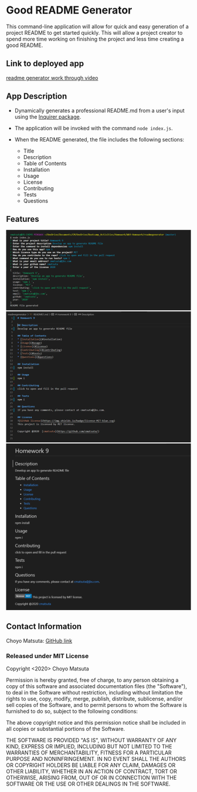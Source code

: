 # Good README Generator

This command-line application will allow for quick and easy generation of a project README to get started quickly. This will allow a project creator to spend more time working on finishing the project and less time creating a good README.

## Link to deployed app
[readme generator work through video](https://drive.google.com/file/d/1w3IunL9N7AIPhiZG-GYUOW6AGdy9cy0E/view?usp=sharing)

## App Description
* Dynamically generates a professional README.md from a user's input using the [Inquirer package](https://www.npmjs.com/package/inquirer).

* The application will be invoked with the command `node index.js`.

* When the README generated, the file includes the following sections: 

  * Title
  * Description
  * Table of Contents
  * Installation
  * Usage
  * License
  * Contributing
  * Tests
  * Questions

## Features
![Command-line application image](./assets/commandlinequestions.png)
![Generated README image](./assets/generatedREADME.png)
![Preview generated README image](./assets/previewgeneratedREADME.png)

## Contact Information
Choyo Matsuta: [GitHub link](https://github.com/cmatsuta)

### Released under MIT License
Copyright <2020> Choyo Matsuta

Permission is hereby granted, free of charge, to any person obtaining a copy of this software and associated documentation files (the "Software"), to deal in the Software without restriction, including without limitation the rights to use, copy, modify, merge, publish, distribute, sublicense, and/or sell copies of the Software, and to permit persons to whom the Software is furnished to do so, subject to the following conditions:

The above copyright notice and this permission notice shall be included in all copies or substantial portions of the Software.

THE SOFTWARE IS PROVIDED "AS IS", WITHOUT WARRANTY OF ANY KIND, EXPRESS OR IMPLIED, INCLUDING BUT NOT LIMITED TO THE WARRANTIES OF MERCHANTABILITY, FITNESS FOR A PARTICULAR PURPOSE AND NONINFRINGEMENT. IN NO EVENT SHALL THE AUTHORS OR COPYRIGHT HOLDERS BE LIABLE FOR ANY CLAIM, DAMAGES OR OTHER LIABILITY, WHETHER IN AN ACTION OF CONTRACT, TORT OR OTHERWISE, ARISING FROM, OUT OF OR IN CONNECTION WITH THE SOFTWARE OR THE USE OR OTHER DEALINGS IN THE SOFTWARE.
